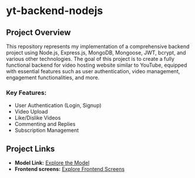 # yt-backend-nodejs

## Project Overview

This repository represents my implementation of a comprehensive backend project using Node.js, Express.js, MongoDB, Mongoose, JWT, bcrypt, and various other technologies. The goal of this project is to create a fully functional backend for video hosting website similar to YouTube, equipped with essential features such as user authentication, video management, engagement functionalities, and more.

### Key Features:

- User Authentication (Login, Signup)
- Video Upload
- Like/Dislike Videos
- Commenting and Replies
- Subscription Management

## Project Links

- **Model Link:** [Explore the Model](https://app.eraser.io/workspace/YtPqZ1VogxGy1jzIDkzj?origin=share)
- **Frontend screens:** [Explore Frontend Screens](https://devuiv2.vercel.app/templates/youtube)


